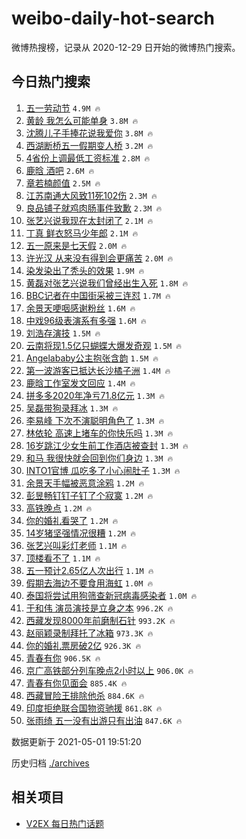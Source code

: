 # weibo-daily-hot-search

微博热搜榜，记录从 2020-12-29 日开始的微博热门搜索。

## 今日热门搜索

<!-- BEGIN -->

1. [五一劳动节](https://s.weibo.com/weibo?q=%23%E4%BA%94%E4%B8%80%E5%8A%B3%E5%8A%A8%E8%8A%82%23&Refer=top) `4.9M 🔥`
1. [黄龄 我怎么可能单身](https://s.weibo.com/weibo?q=%E9%BB%84%E9%BE%84%20%E6%88%91%E6%80%8E%E4%B9%88%E5%8F%AF%E8%83%BD%E5%8D%95%E8%BA%AB&Refer=top) `3.8M 🔥`
1. [沈腾儿子手捧花说我爱你](https://s.weibo.com/weibo?q=%E6%B2%88%E8%85%BE%E5%84%BF%E5%AD%90%E6%89%8B%E6%8D%A7%E8%8A%B1%E8%AF%B4%E6%88%91%E7%88%B1%E4%BD%A0&Refer=top) `3.8M 🔥`
1. [西湖断桥五一假期变人桥](https://s.weibo.com/weibo?q=%23%E8%A5%BF%E6%B9%96%E6%96%AD%E6%A1%A5%E4%BA%94%E4%B8%80%E5%81%87%E6%9C%9F%E5%8F%98%E4%BA%BA%E6%A1%A5%23&Refer=top) `3.2M 🔥`
1. [4省份上调最低工资标准](https://s.weibo.com/weibo?q=%234%E7%9C%81%E4%BB%BD%E4%B8%8A%E8%B0%83%E6%9C%80%E4%BD%8E%E5%B7%A5%E8%B5%84%E6%A0%87%E5%87%86%23&Refer=top) `2.8M 🔥`
1. [鹿晗 酒吧](https://s.weibo.com/weibo?q=%E9%B9%BF%E6%99%97%20%E9%85%92%E5%90%A7&Refer=top) `2.6M 🔥`
1. [章若楠颜值](https://s.weibo.com/weibo?q=%23%E7%AB%A0%E8%8B%A5%E6%A5%A0%E9%A2%9C%E5%80%BC%23&Refer=top) `2.5M 🔥`
1. [江苏南通大风致11死102伤](https://s.weibo.com/weibo?q=%23%E6%B1%9F%E8%8B%8F%E5%8D%97%E9%80%9A%E5%A4%A7%E9%A3%8E%E8%87%B411%E6%AD%BB102%E4%BC%A4%23&Refer=top) `2.3M 🔥`
1. [良品铺子就鸡肉肠事件致歉](https://s.weibo.com/weibo?q=%23%E8%89%AF%E5%93%81%E9%93%BA%E5%AD%90%E5%B0%B1%E9%B8%A1%E8%82%89%E8%82%A0%E4%BA%8B%E4%BB%B6%E8%87%B4%E6%AD%89%23&Refer=top) `2.3M 🔥`
1. [张艺兴说我现在太封闭了](https://s.weibo.com/weibo?q=%23%E5%BC%A0%E8%89%BA%E5%85%B4%E8%AF%B4%E6%88%91%E7%8E%B0%E5%9C%A8%E5%A4%AA%E5%B0%81%E9%97%AD%E4%BA%86%23&Refer=top) `2.1M 🔥`
1. [丁真 鲜衣怒马少年郎](https://s.weibo.com/weibo?q=%E4%B8%81%E7%9C%9F%20%E9%B2%9C%E8%A1%A3%E6%80%92%E9%A9%AC%E5%B0%91%E5%B9%B4%E9%83%8E&Refer=top) `2.1M 🔥`
1. [五一原来是七天假](https://s.weibo.com/weibo?q=%23%E4%BA%94%E4%B8%80%E5%8E%9F%E6%9D%A5%E6%98%AF%E4%B8%83%E5%A4%A9%E5%81%87%23&Refer=top) `2.0M 🔥`
1. [许光汉 从来没有得到会更痛苦](https://s.weibo.com/weibo?q=%E8%AE%B8%E5%85%89%E6%B1%89%20%E4%BB%8E%E6%9D%A5%E6%B2%A1%E6%9C%89%E5%BE%97%E5%88%B0%E4%BC%9A%E6%9B%B4%E7%97%9B%E8%8B%A6&Refer=top) `2.0M 🔥`
1. [染发染出了秃头的效果](https://s.weibo.com/weibo?q=%E6%9F%93%E5%8F%91%E6%9F%93%E5%87%BA%E4%BA%86%E7%A7%83%E5%A4%B4%E7%9A%84%E6%95%88%E6%9E%9C&Refer=top) `1.9M 🔥`
1. [黄磊对张艺兴说我们曾经出生入死](https://s.weibo.com/weibo?q=%23%E9%BB%84%E7%A3%8A%E5%AF%B9%E5%BC%A0%E8%89%BA%E5%85%B4%E8%AF%B4%E6%88%91%E4%BB%AC%E6%9B%BE%E7%BB%8F%E5%87%BA%E7%94%9F%E5%85%A5%E6%AD%BB%23&Refer=top) `1.8M 🔥`
1. [BBC记者在中国街采被三连怼](https://s.weibo.com/weibo?q=%23BBC%E8%AE%B0%E8%80%85%E5%9C%A8%E4%B8%AD%E5%9B%BD%E8%A1%97%E9%87%87%E8%A2%AB%E4%B8%89%E8%BF%9E%E6%80%BC%23&Refer=top) `1.7M 🔥`
1. [余景天哽咽感谢粉丝](https://s.weibo.com/weibo?q=%23%E4%BD%99%E6%99%AF%E5%A4%A9%E5%93%BD%E5%92%BD%E6%84%9F%E8%B0%A2%E7%B2%89%E4%B8%9D%23&Refer=top) `1.6M 🔥`
1. [中戏96级表演系有多强](https://s.weibo.com/weibo?q=%23%E4%B8%AD%E6%88%8F96%E7%BA%A7%E8%A1%A8%E6%BC%94%E7%B3%BB%E6%9C%89%E5%A4%9A%E5%BC%BA%23&Refer=top) `1.6M 🔥`
1. [刘浩存演技](https://s.weibo.com/weibo?q=%23%E5%88%98%E6%B5%A9%E5%AD%98%E6%BC%94%E6%8A%80%23&Refer=top) `1.5M 🔥`
1. [云南将现1.5亿只蝴蝶大爆发奇观](https://s.weibo.com/weibo?q=%23%E4%BA%91%E5%8D%97%E5%B0%86%E7%8E%B01.5%E4%BA%BF%E5%8F%AA%E8%9D%B4%E8%9D%B6%E5%A4%A7%E7%88%86%E5%8F%91%E5%A5%87%E8%A7%82%23&Refer=top) `1.5M 🔥`
1. [Angelababy公主抱张含韵](https://s.weibo.com/weibo?q=%23Angelababy%E5%85%AC%E4%B8%BB%E6%8A%B1%E5%BC%A0%E5%90%AB%E9%9F%B5%23&Refer=top) `1.5M 🔥`
1. [第一波游客已抵达长沙橘子洲](https://s.weibo.com/weibo?q=%23%E7%AC%AC%E4%B8%80%E6%B3%A2%E6%B8%B8%E5%AE%A2%E5%B7%B2%E6%8A%B5%E8%BE%BE%E9%95%BF%E6%B2%99%E6%A9%98%E5%AD%90%E6%B4%B2%23&Refer=top) `1.4M 🔥`
1. [鹿晗工作室发文回应](https://s.weibo.com/weibo?q=%23%E9%B9%BF%E6%99%97%E5%B7%A5%E4%BD%9C%E5%AE%A4%E5%8F%91%E6%96%87%E5%9B%9E%E5%BA%94%23&Refer=top) `1.4M 🔥`
1. [拼多多2020年净亏71.8亿元](https://s.weibo.com/weibo?q=%23%E6%8B%BC%E5%A4%9A%E5%A4%9A2020%E5%B9%B4%E5%87%80%E4%BA%8F71.8%E4%BA%BF%E5%85%83%23&Refer=top) `1.3M 🔥`
1. [吴磊带狗录拜冰](https://s.weibo.com/weibo?q=%E5%90%B4%E7%A3%8A%E5%B8%A6%E7%8B%97%E5%BD%95%E6%8B%9C%E5%86%B0&Refer=top) `1.3M 🔥`
1. [李易峰 下次不演聪明角色了](https://s.weibo.com/weibo?q=%E6%9D%8E%E6%98%93%E5%B3%B0%20%E4%B8%8B%E6%AC%A1%E4%B8%8D%E6%BC%94%E8%81%AA%E6%98%8E%E8%A7%92%E8%89%B2%E4%BA%86&Refer=top) `1.3M 🔥`
1. [林依轮 高速上堵车的你快乐吗](https://s.weibo.com/weibo?q=%E6%9E%97%E4%BE%9D%E8%BD%AE%20%E9%AB%98%E9%80%9F%E4%B8%8A%E5%A0%B5%E8%BD%A6%E7%9A%84%E4%BD%A0%E5%BF%AB%E4%B9%90%E5%90%97&Refer=top) `1.3M 🔥`
1. [16岁跳江少女生前工作酒店被查封](https://s.weibo.com/weibo?q=16%E5%B2%81%E8%B7%B3%E6%B1%9F%E5%B0%91%E5%A5%B3%E7%94%9F%E5%89%8D%E5%B7%A5%E4%BD%9C%E9%85%92%E5%BA%97%E8%A2%AB%E6%9F%A5%E5%B0%81&Refer=top) `1.3M 🔥`
1. [和马 我很快就会回到你们身边](https://s.weibo.com/weibo?q=%E5%92%8C%E9%A9%AC%20%E6%88%91%E5%BE%88%E5%BF%AB%E5%B0%B1%E4%BC%9A%E5%9B%9E%E5%88%B0%E4%BD%A0%E4%BB%AC%E8%BA%AB%E8%BE%B9&Refer=top) `1.3M 🔥`
1. [INTO1官博 瓜吃多了小心闹肚子](https://s.weibo.com/weibo?q=INTO1%E5%AE%98%E5%8D%9A%20%E7%93%9C%E5%90%83%E5%A4%9A%E4%BA%86%E5%B0%8F%E5%BF%83%E9%97%B9%E8%82%9A%E5%AD%90&Refer=top) `1.3M 🔥`
1. [余景天手幅被恶意涂鸦](https://s.weibo.com/weibo?q=%23%E4%BD%99%E6%99%AF%E5%A4%A9%E6%89%8B%E5%B9%85%E8%A2%AB%E6%81%B6%E6%84%8F%E6%B6%82%E9%B8%A6%23&Refer=top) `1.2M 🔥`
1. [彭昱畅钉钉子钉了个寂寞](https://s.weibo.com/weibo?q=%23%E5%BD%AD%E6%98%B1%E7%95%85%E9%92%89%E9%92%89%E5%AD%90%E9%92%89%E4%BA%86%E4%B8%AA%E5%AF%82%E5%AF%9E%23&Refer=top) `1.2M 🔥`
1. [高铁晚点](https://s.weibo.com/weibo?q=%E9%AB%98%E9%93%81%E6%99%9A%E7%82%B9&Refer=top) `1.2M 🔥`
1. [你的婚礼看哭了](https://s.weibo.com/weibo?q=%23%E4%BD%A0%E7%9A%84%E5%A9%9A%E7%A4%BC%E7%9C%8B%E5%93%AD%E4%BA%86%23&Refer=top) `1.2M 🔥`
1. [14岁猪坚强情况很糟](https://s.weibo.com/weibo?q=14%E5%B2%81%E7%8C%AA%E5%9D%9A%E5%BC%BA%E6%83%85%E5%86%B5%E5%BE%88%E7%B3%9F&Refer=top) `1.2M 🔥`
1. [张艺兴叫彩灯老师](https://s.weibo.com/weibo?q=%23%E5%BC%A0%E8%89%BA%E5%85%B4%E5%8F%AB%E5%BD%A9%E7%81%AF%E8%80%81%E5%B8%88%23&Refer=top) `1.1M 🔥`
1. [顶楼看不了](https://s.weibo.com/weibo?q=%23%E9%A1%B6%E6%A5%BC%E7%9C%8B%E4%B8%8D%E4%BA%86%23&Refer=top) `1.1M 🔥`
1. [五一预计2.65亿人次出行](https://s.weibo.com/weibo?q=%23%E4%BA%94%E4%B8%80%E9%A2%84%E8%AE%A12.65%E4%BA%BF%E4%BA%BA%E6%AC%A1%E5%87%BA%E8%A1%8C%23&Refer=top) `1.1M 🔥`
1. [假期去海边不要食用海虹](https://s.weibo.com/weibo?q=%23%E5%81%87%E6%9C%9F%E5%8E%BB%E6%B5%B7%E8%BE%B9%E4%B8%8D%E8%A6%81%E9%A3%9F%E7%94%A8%E6%B5%B7%E8%99%B9%23&Refer=top) `1.0M 🔥`
1. [泰国将尝试用狗筛查新冠病毒感染者](https://s.weibo.com/weibo?q=%23%E6%B3%B0%E5%9B%BD%E5%B0%86%E5%B0%9D%E8%AF%95%E7%94%A8%E7%8B%97%E7%AD%9B%E6%9F%A5%E6%96%B0%E5%86%A0%E7%97%85%E6%AF%92%E6%84%9F%E6%9F%93%E8%80%85%23&Refer=top) `1.0M 🔥`
1. [于和伟 演员演技是立身之本](https://s.weibo.com/weibo?q=%E4%BA%8E%E5%92%8C%E4%BC%9F%20%E6%BC%94%E5%91%98%E6%BC%94%E6%8A%80%E6%98%AF%E7%AB%8B%E8%BA%AB%E4%B9%8B%E6%9C%AC&Refer=top) `996.2K 🔥`
1. [西藏发现8000年前磨制石针](https://s.weibo.com/weibo?q=%E8%A5%BF%E8%97%8F%E5%8F%91%E7%8E%B08000%E5%B9%B4%E5%89%8D%E7%A3%A8%E5%88%B6%E7%9F%B3%E9%92%88&Refer=top) `993.2K 🔥`
1. [赵丽颖录制拜托了冰箱](https://s.weibo.com/weibo?q=%23%E8%B5%B5%E4%B8%BD%E9%A2%96%E5%BD%95%E5%88%B6%E6%8B%9C%E6%89%98%E4%BA%86%E5%86%B0%E7%AE%B1%23&Refer=top) `973.3K 🔥`
1. [你的婚礼票房破2亿](https://s.weibo.com/weibo?q=%23%E4%BD%A0%E7%9A%84%E5%A9%9A%E7%A4%BC%E7%A5%A8%E6%88%BF%E7%A0%B42%E4%BA%BF%23&Refer=top) `926.3K 🔥`
1. [青春有你](https://s.weibo.com/weibo?q=%E9%9D%92%E6%98%A5%E6%9C%89%E4%BD%A0&Refer=top) `906.5K 🔥`
1. [京广高铁部分列车晚点2小时以上](https://s.weibo.com/weibo?q=%23%E4%BA%AC%E5%B9%BF%E9%AB%98%E9%93%81%E9%83%A8%E5%88%86%E5%88%97%E8%BD%A6%E6%99%9A%E7%82%B92%E5%B0%8F%E6%97%B6%E4%BB%A5%E4%B8%8A%23&Refer=top) `906.0K 🔥`
1. [青春有你见面会](https://s.weibo.com/weibo?q=%E9%9D%92%E6%98%A5%E6%9C%89%E4%BD%A0%E8%A7%81%E9%9D%A2%E4%BC%9A&Refer=top) `885.4K 🔥`
1. [西藏冒险王排除他杀](https://s.weibo.com/weibo?q=%23%E8%A5%BF%E8%97%8F%E5%86%92%E9%99%A9%E7%8E%8B%E6%8E%92%E9%99%A4%E4%BB%96%E6%9D%80%23&Refer=top) `884.6K 🔥`
1. [印度拒绝联合国物资驰援](https://s.weibo.com/weibo?q=%23%E5%8D%B0%E5%BA%A6%E6%8B%92%E7%BB%9D%E8%81%94%E5%90%88%E5%9B%BD%E7%89%A9%E8%B5%84%E9%A9%B0%E6%8F%B4%23&Refer=top) `861.8K 🔥`
1. [张雨绮 五一没有出游只有出油](https://s.weibo.com/weibo?q=%E5%BC%A0%E9%9B%A8%E7%BB%AE%20%E4%BA%94%E4%B8%80%E6%B2%A1%E6%9C%89%E5%87%BA%E6%B8%B8%E5%8F%AA%E6%9C%89%E5%87%BA%E6%B2%B9&Refer=top) `847.6K 🔥`

数据更新于 2021-05-01 19:51:20

<!-- END -->

历史归档 [./archives](./archives)

## 相关项目

- [V2EX 每日热门话题](https://github.com/boojack/v2ex-daily-hot-topic)
